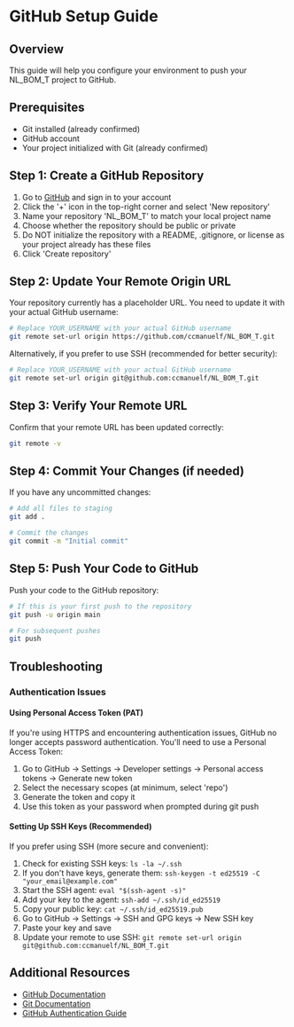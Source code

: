 # GitHub Setup Guide

## Overview
This guide will help you configure your environment to push your NL_BOM_T project to GitHub.

## Prerequisites
- Git installed (already confirmed)
- GitHub account
- Your project initialized with Git (already confirmed)

## Step 1: Create a GitHub Repository
1. Go to [GitHub](https://github.com/) and sign in to your account
2. Click the '+' icon in the top-right corner and select 'New repository'
3. Name your repository 'NL_BOM_T' to match your local project name
4. Choose whether the repository should be public or private
5. Do NOT initialize the repository with a README, .gitignore, or license as your project already has these files
6. Click 'Create repository'

## Step 2: Update Your Remote Origin URL
Your repository currently has a placeholder URL. You need to update it with your actual GitHub username:

```bash
# Replace YOUR_USERNAME with your actual GitHub username
git remote set-url origin https://github.com/ccmanuelf/NL_BOM_T.git
```

Alternatively, if you prefer to use SSH (recommended for better security):

```bash
# Replace YOUR_USERNAME with your actual GitHub username
git remote set-url origin git@github.com:ccmanuelf/NL_BOM_T.git
```

## Step 3: Verify Your Remote URL
Confirm that your remote URL has been updated correctly:

```bash
git remote -v
```

## Step 4: Commit Your Changes (if needed)
If you have any uncommitted changes:

```bash
# Add all files to staging
git add .

# Commit the changes
git commit -m "Initial commit"
```

## Step 5: Push Your Code to GitHub
Push your code to the GitHub repository:

```bash
# If this is your first push to the repository
git push -u origin main

# For subsequent pushes
git push
```

## Troubleshooting

### Authentication Issues

#### Using Personal Access Token (PAT)
If you're using HTTPS and encountering authentication issues, GitHub no longer accepts password authentication. You'll need to use a Personal Access Token:

1. Go to GitHub → Settings → Developer settings → Personal access tokens → Generate new token
2. Select the necessary scopes (at minimum, select 'repo')
3. Generate the token and copy it
4. Use this token as your password when prompted during git push

#### Setting Up SSH Keys (Recommended)
If you prefer using SSH (more secure and convenient):

1. Check for existing SSH keys: `ls -la ~/.ssh`
2. If you don't have keys, generate them: `ssh-keygen -t ed25519 -C "your_email@example.com"`
3. Start the SSH agent: `eval "$(ssh-agent -s)"`
4. Add your key to the agent: `ssh-add ~/.ssh/id_ed25519`
5. Copy your public key: `cat ~/.ssh/id_ed25519.pub`
6. Go to GitHub → Settings → SSH and GPG keys → New SSH key
7. Paste your key and save
8. Update your remote to use SSH: `git remote set-url origin git@github.com:ccmanuelf/NL_BOM_T.git`

## Additional Resources
- [GitHub Documentation](https://docs.github.com/)
- [Git Documentation](https://git-scm.com/doc)
- [GitHub Authentication Guide](https://docs.github.com/en/authentication)